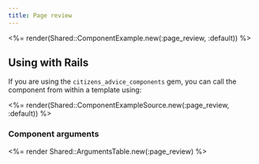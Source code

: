 ```yaml
---
title: Page review
---
```


<%= render(Shared::ComponentExample.new(:page_review, :default)) %>

## Using with Rails

If you are using the `citizens_advice_components` gem, you can call the component from within a template using:

<%= render(Shared::ComponentExampleSource.new(:page_review, :default)) %>

### Component arguments

<%= render Shared::ArgumentsTable.new(:page_review) %>
